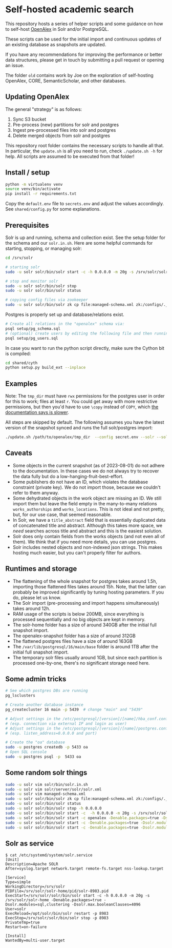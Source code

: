 # Self-hosted academic search

This repository hosts a series of helper scripts and some guidance on how to self-host [OpenAlex](https://docs.openalex.org/) in Solr and/or PostgreSQL.

These scripts can be used for the initial import and continuous updates of an existing database as snapshots are updated.

If you have any recommendations for improving the performance or better data structures, please get in touch by submitting a pull request or opening an issue.

The folder `old` contains work by Joe on the exploration of self-hosting OpenAlex, CORE, SemanticScholar, and other databases.

## Updating OpenAlex
The general "strategy" is as follows:

1. Sync S3 bucket
2. Pre-process (new) partitions for solr and postgres
3. Ingest pre-processed files into solr and postgres
4. Delete merged objects from solr and postgres

This repository root folder contains the necessary scripts to handle all that.
In particular, the `update.sh` is all you need to run, check `./update.sh -h` for help.
All scripts are assumed to be executed from that folder!

## Install / setup
```bash
python -m virtualenv venv
source venv/bin/activate
pip install -r requirements.txt
```

Copy the `default.env` file to `secrets.env` and adjust the values accordingly. See `shared/config.py` for some explanations.

## Prerequisites
Solr is up and running, schema and collection exist. See the setup folder for the schema and our `solr.in.sh`.
Here are some helpful commands for starting, stopping, or managing solr:

```bash
cd /srv/solr

# starting solr
sudo -u solr solr/bin/solr start -c -h 0.0.0.0 -m 20g -s /srv/solr/solr-home -Denable.packages=true -Dsolr.modules=sql,clustering -Dsolr.max.booleanClauses=4096

# stop and monitor solr
sudo -u solr solr/bin/solr stop
sudo -u solr solr/bin/solr status

# copying config files via zookeeper
sudo -u solr solr/bin/solr zk cp file:managed-schema.xml zk:/configs/._designer_openalex/managed-schema.xml -z 127.0.0.1:9983
```

Postgres is properly set up and database/relations exist.

```bash
# Create all relations in the "openalex" schema via:
psql setup/pg_schema.sql
# (optional) create users by editing the following file and then running
psql setup/pg_users.sql
```

In case you want to run the python script directly, make sure the Cython bit is compiled: 

```bash
cd shared/cyth
python setup.py build_ext --inplace
```


## Examples
Note: The `tmp_dir` must have `rwx` permissions for the postgres user in order for this to work; files at least `r`.
You could get away with more restrictive permissions, but then you'd have to use `\copy` instead of `COPY`, which [the documentation says is slower](https://www.postgresql.org/docs/current/app-psql.html#APP-PSQL-META-COMMANDS-COPY).

All steps are skipped by default. The following assumes you have the latest version of the snapshot synced and runs the full solr/postgres import:
```bash
./update.sh /path/to/openalex/tmp_dir  --config secret.env --solr --solr-del --solr-clr --pg-del-ind --pg-del-dat --pg-del-upd --pg-flat --pg --pg-ind --pg-clr --jobs 15 --override
```

## Caveats
* Some objects in the current snapshot (as of 2023-08-01) do not adhere to the documentation. In these cases we do not always try to recover the data fully but do a low-hanging-fruit-best-effort.
* Some publishers do not have an ID, which violates the database constraint (private key). We do not import those, because we couldn't refer to them anyway.
* Some dehydrated objects in the work object are missing an ID. We still import them but leave the field empty in the many-to-many relations `works_authorships` and `works_locations`. This is not ideal and not pretty, but, for our use case, that seemed reasonable.
* In Solr, we have a `title_abstract` field that is essentially duplicated data of concatenated title and abstract. Although this takes more space, we *need* searches across title and abstract and this is the easiest solution.
* Solr does only contain fields from the works objects (and not even all of them). We think that if you need more details, you can use postgres.
* Solr includes nested objects and non-indexed json strings. This makes hosting much easier, but you can't properly filter for authors.

## Runtimes and storage
* The flattening of the whole snapshot for postgres takes around 1.5h, importing those flattened files takes around 15h. Note, that the latter can probably be improved significantly by tuning hosting parameters. If you do, please let us know.
* The Solr import (pre-processing and import happens simultaneously) takes around 12h.
* RAM usage of the scripts is below 200MB, since everything is processed sequentially and no big objects are kept in memory.
* The solr-home folder has a size of around 340GB after the initial full snapshot import.
* The openalex-snapshot folder has a size of around 312GB
* The flattened postgres files have a size of around 163GB
* The `/var/lib/postgresql/16/main/base` folder is around 1TB after the initial full snapshot import.
* The temporary solr files usually around 1GB, but since each partition is processed one-by-one, there's no significant storage need here.

## Some admin tricks
```bash
# See which postgres DBs are running
pg_lsclusters

# Create another database instance
pg_createcluster 16 main -p 5439  # change "main" and "5439"

# Adjust settings in the /etc/postgresql/[version]/[name]/hba_conf.conf
# (esp. connection via external IP and login as user)
# Adjust settings in the /etc/postgresql/[version]/[name]/postgres.conf
# (esp. listen_address=0.0.0.0 and port)

# Create the "oa" database
sudo -u postgres createdb -p 5433 oa
# Open SQL console
sudo -u postgres psql -p  5433 oa
```

## Some random solr things
```bash
sudo -u solr vim solr/bin/solr.in.sh
sudo -u solr vim solr/server/solr/solr.xml
sudo -u solr vim managed-schema.xml
sudo -u solr solr/bin/solr zk cp file:managed-schema.xml zk:/configs/._designer_openalex/managed-schema.xml -z 127.0.0.1:9983
sudo -u solr solr/bin/solr status
sudo -u solr solr/bin/solr stop -h 0.0.0.0
sudo -u solr solr/bin/solr start -c  -h 0.0.0.0 -m 20g -s /srv/solr/solr-home -Denable.packages=true -Dsolr.modules=sql,clustering -Dsolr.max.booleanClauses=4096
sudo -u solr solr/bin/solr start -c openalex -Denable.packages=true -Dsolr.modules=sql,clustering -Dhost=0.0.0.0 -memory=6g -solr.home=/srv/solr/solr-home -Dsolr.max.booleanClauses=4096 -Dsolr.jetty.host=0.0.0.0
sudo -u solr solr/bin/solr start -c -Denable.packages=true -Dsolr.modules=sql,clustering -Dhost=0.0.0.0 -memory=6g -d /srv/solr/solr-home -Dsolr.max.booleanClauses=4096 -Dsolr.jetty.host=0.0.0.0
sudo -u solr solr/bin/solr start -c -Denable.packages=true -Dsolr.modules=sql,clustering -h 0.0.0.0 -m 6g -d /srv/solr/solr-home -Dsolr.max.booleanClauses=4096 -h 0.0.0.0
```

## Solr as service
```
$ cat /etc/systemd/system/solr.service
[Unit]
Description=Apache SOLR
After=syslog.target network.target remote-fs.target nss-lookup.target

[Service]
Type=simple
WorkingDirectory=/srv/solr
PIDFile=/srv/solr/solr-home/pid/solr-8983.pid
ExecStart=/srv/solr/solr/bin/solr start -c -h 0.0.0.0 -m 20g -s /srv/solr/solr-home -Denable.packages=true -Dsolr.modules=sql,clustering -Dsolr.max.booleanClauses=4096
User=solr
ExecReload=/opt/solr/bin/solr restart -p 8983
ExecStop=/srv/solr/solr/bin/solr stop -p 8983
PrivateTmp=true
Restart=on-failure

[Install]
WantedBy=multi-user.target
```